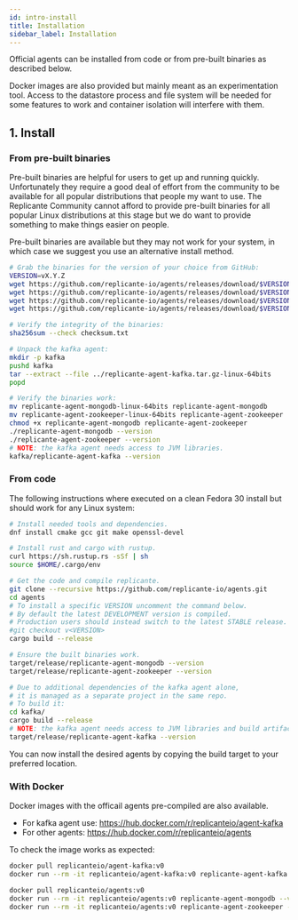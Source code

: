 ```yaml
---
id: intro-install
title: Installation
sidebar_label: Installation
---
```


Official agents can be installed from code or from pre-built binaries as described below.

Docker images are also provided but mainly meant as an experimentation tool.
Access to the datastore process and file system will be needed for some features
to work and container isolation will interfere with them.


## 1. Install

### From pre-built binaries
Pre-built binaries are helpful for users to get up and running quickly.
Unfortunately they require a good deal of effort from the community to be available for all
popular distributions that people my want to use.
The Replicante Community cannot afford to provide pre-built binaries for all popular
Linux distributions at this stage but we do want to provide something to make things
easier on people.

Pre-built binaries are available but they may not work for your system, in which case
we suggest you use an alternative install method.

```bash
# Grab the binaries for the version of your choice from GitHub:
VERSION=vX.Y.Z
wget https://github.com/replicante-io/agents/releases/download/$VERSION/checksum.txt
wget https://github.com/replicante-io/agents/releases/download/$VERSION/replicante-agent-kafka.tar.gz-linux-64bits
wget https://github.com/replicante-io/agents/releases/download/$VERSION/replicante-agent-mongodb-linux-64bits
wget https://github.com/replicante-io/agents/releases/download/$VERSION/replicante-agent-zookeeper-linux-64bits

# Verify the integrity of the binaries:
sha256sum --check checksum.txt

# Unpack the kafka agent:
mkdir -p kafka
pushd kafka
tar --extract --file ../replicante-agent-kafka.tar.gz-linux-64bits
popd

# Verify the binaries work:
mv replicante-agent-mongodb-linux-64bits replicante-agent-mongodb
mv replicante-agent-zookeeper-linux-64bits replicante-agent-zookeeper
chmod +x replicante-agent-mongodb replicante-agent-zookeeper
./replicante-agent-mongodb --version
./replicante-agent-zookeeper --version
# NOTE: the kafka agent needs access to JVM libraries.
kafka/replicante-agent-kafka --version
```


### From code
The following instructions where executed on a clean Fedora 30 install
but should work for any Linux system:
```bash
# Install needed tools and dependencies.
dnf install cmake gcc git make openssl-devel

# Install rust and cargo with rustup.
curl https://sh.rustup.rs -sSf | sh
source $HOME/.cargo/env

# Get the code and compile replicante.
git clone --recursive https://github.com/replicante-io/agents.git
cd agents
# To install a specific VERSION uncomment the command below.
# By default the latest DEVELOPMENT version is compiled.
# Production users should instead switch to the latest STABLE release.
#git checkout v<VERSION>
cargo build --release

# Ensure the built binaries work.
target/release/replicante-agent-mongodb --version
target/release/replicante-agent-zookeeper --version

# Due to additional dependencies of the kafka agent alone,
# it is managed as a separate project in the same repo.
# To build it:
cd kafka/
cargo build --release
# NOTE: the kafka agent needs access to JVM libraries and build artifacts.
target/release/replicante-agent-kafka --version
```

You can now install the desired agents by copying the build target to your preferred location.


### With Docker
Docker images with the officail agents pre-compiled are also available.

  * For kafka agent use: https://hub.docker.com/r/replicanteio/agent-kafka
  * For other agents: https://hub.docker.com/r/replicanteio/agents

To check the image works as expected:
```bash
docker pull replicanteio/agent-kafka:v0
docker run --rm -it replicanteio/agent-kafka:v0 replicante-agent-kafka --version

docker pull replicanteio/agents:v0
docker run --rm -it replicanteio/agents:v0 replicante-agent-mongodb --version
docker run --rm -it replicanteio/agents:v0 replicante-agent-zookeeper --version
```
